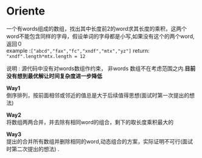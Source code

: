 # Oriente

一个有words组成的数组，找出其中长度前2的word求其长度的乘积，这两个word不能包含同样的字母，假设单词的字母都是小写,如果没有这个的两个word,返回０  
example :```["abcd","fax","fc","xndf","mtx","yz"]```
return: ```"xndf".length*mtx.length = 12```

说明 :  源代码中没有对words数组作约束，  非words 数组不在考虑范围之内.**目前没有想到最优解让时间复杂度进一步降低**

**Way1**  
倒序排列，按前面相邻或邻近的值总是大于后续值得思想(面试时第一次提出的想法)        

**Way2**  
将数组两两合并，并去除有相同word的组合，剩下的取长度乘积最大的        

**Way3**  
提出的合并所有数组并删除相同的word,动态组合的方案，实际证明不可行(面试时第二次提出的想法) .        
